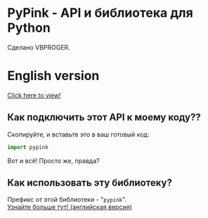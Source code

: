 # PyPink - API и библиотека для **Python**
Сделано VBPROGER.
<br>
# English version
[Click here to view!](https://github.com/VBPROGER/pypink/blob/main/README.md)
<br>
## Как подключить этот API к моему коду??
Скопируйте, и вставьте это в ваш готовый код:
```python
import pypink
```
Вот и всё! Просто же, правда?
## Как использовать эту библиотеку?
Префикс от этой библиотеки - "`pypink`".
<br>
[Узнайте больше тут! (английская версия)](https://github.com/VBPROGER/pypink/blob/main/src/pypink_tester.py)
